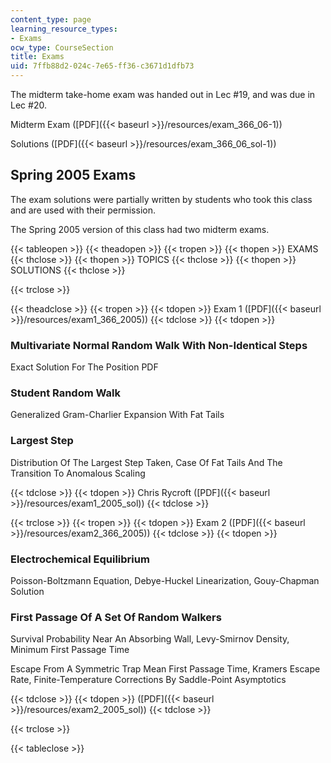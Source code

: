 ```yaml
---
content_type: page
learning_resource_types:
- Exams
ocw_type: CourseSection
title: Exams
uid: 7ffb88d2-024c-7e65-ff36-c3671d1dfb73
---
```


The midterm take-home exam was handed out in Lec #19, and was due in Lec #20.

Midterm Exam ([PDF]({{< baseurl >}}/resources/exam_366_06-1))

Solutions ([PDF]({{< baseurl >}}/resources/exam_366_06_sol-1))

Spring 2005 Exams
-----------------

The exam solutions were partially written by students who took this class and are used with their permission.

The Spring 2005 version of this class had two midterm exams.

{{< tableopen >}}
{{< theadopen >}}
{{< tropen >}}
{{< thopen >}}
EXAMS
{{< thclose >}}
{{< thopen >}}
TOPICS
{{< thclose >}}
{{< thopen >}}
SOLUTIONS
{{< thclose >}}

{{< trclose >}}

{{< theadclose >}}
{{< tropen >}}
{{< tdopen >}}
Exam 1 ([PDF]({{< baseurl >}}/resources/exam1_366_2005))
{{< tdclose >}}
{{< tdopen >}}


### Multivariate Normal Random Walk With Non-Identical Steps

Exact Solution For The Position PDF

### Student Random Walk

Generalized Gram-Charlier Expansion With Fat Tails

### Largest Step

Distribution Of The Largest Step Taken, Case Of Fat Tails And The Transition To Anomalous Scaling


{{< tdclose >}}
{{< tdopen >}}
Chris Rycroft ([PDF]({{< baseurl >}}/resources/exam1_2005_sol))
{{< tdclose >}}

{{< trclose >}}
{{< tropen >}}
{{< tdopen >}}
Exam 2 ([PDF]({{< baseurl >}}/resources/exam2_366_2005))
{{< tdclose >}}
{{< tdopen >}}


### Electrochemical Equilibrium

Poisson-Boltzmann Equation, Debye-Huckel Linearization, Gouy-Chapman Solution

### First Passage Of A Set Of Random Walkers

Survival Probability Near An Absorbing Wall, Levy-Smirnov Density, Minimum First Passage Time

Escape From A Symmetric Trap Mean First Passage Time, Kramers Escape Rate, Finite-Temperature Corrections By Saddle-Point Asymptotics


{{< tdclose >}}
{{< tdopen >}}
([PDF]({{< baseurl >}}/resources/exam2_2005_sol))
{{< tdclose >}}

{{< trclose >}}

{{< tableclose >}}